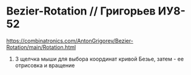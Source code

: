 # Bezier-Rotation // Григорьев ИУ8-52  
https://combinatronics.com/AntonGrigorev/Bezier-Rotation/main/Rotation.html  
1. 3 щелчка мыши для выбора координат кривой Безье, затем - ее отрисовка и вращение  
